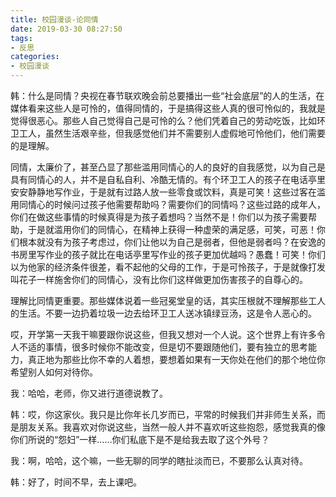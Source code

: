 ```yaml
---
title: 校园漫谈-论同情
date: 2019-03-30 08:27:50
tags:
- 反思
categories:
- 校园漫谈 
---
```


韩：什么是同情？央视在春节联欢晚会前总要播出一些“社会底层”的人的生活，在媒体看来这些人是可怜的，值得同情的，于是搞得这些人真的很可怜似的，我就是觉得很恶心。那些人自己觉得自己是可怜的么？他们凭着自己的劳动吃饭，比如环卫工人，虽然生活艰辛些，但我感觉他们并不需要别人虚假地可怜他们，他们需要的是理解。 

同情，太廉价了，甚至凸显了那些滥用同情心的人的良好的自我感觉，以为自己是具有同情心的人，并不是自私自利、冷酷无情的。有个环卫工人的孩子在电话亭里安安静静地写作业，于是就有过路人放一些零食或饮料，真是可笑！这些过客在滥用同情心的时候问过孩子他需要帮助吗？需要你们的同情吗？这些过路的成年人，你们在做这些事情的时候真得是为孩子着想吗？当然不是！你们以为孩子需要帮助，于是就滥用你们的同情心，在精神上获得一种虚荣的满足感，可笑，可恶！你们根本就没有为孩子考虑过，你们让他以为自己是弱者，但他是弱者吗？在安逸的书房里写作业的孩子就比在电话亭里写作业的孩子更加优越吗？愚蠢！可笑！你们以为他家的经济条件很差，看不起他的父母的工作，于是可怜孩子，于是就像打发叫花子一样施舍你们的同情心，没有比你们这样做更加伤害孩子的自尊心的。 

理解比同情更重要。那些媒体说着一些冠冕堂皇的话，其实压根就不理解那些工人的生活。不要一边扔着垃圾一边去给环卫工人送冰镇绿豆汤，这是令人恶心的。 

哎，开学第一天我干嘛要跟你说这些，但我又想对一个人说。这个世界上有许多令人不适的事情，很多时候你不能改变，但是切不要跟随他们，要有独立的思考能力，真正地为那些比你不幸的人着想，要想着如果有一天你处在他们的那个地位你希望别人如何对待你。 

我：哈哈，老师，你又进行道德说教了。 

韩：哎，你这家伙。我只是比你年长几岁而已，平常的时候我们并非师生关系，而是朋友关系。我喜欢对你说这些，当然一般人并不喜欢听这些抱怨，感觉我真的像你们所说的“怨妇”一样……你们私底下是不是给我去取了这个外号？ 

我：啊，哈哈，这个嘛，一些无聊的同学的瞎扯淡而已，不要那么认真对待。 

韩：好了，时间不早，去上课吧。 

​         

​         

​         

​         